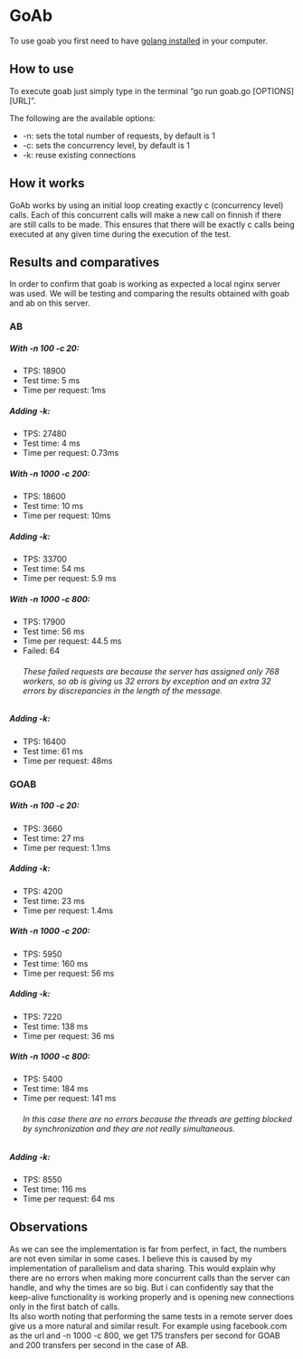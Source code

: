 # GoAb
To use goab you first need to have [golang installed](https://go.dev/doc/install) in your computer.

## How to use
To execute goab just simply type in the terminal “go run goab.go [OPTIONS] [URL]”. 

The following are the available options:
* -n: sets the total number of requests, by default is 1
* -c: sets the concurrency level, by default is 1
* -k: reuse existing connections
## How it works
GoAb works by using an initial loop creating exactly c (concurrency level) calls. Each of this concurrent calls will make a new call on finnish if there are still calls to be made. This ensures that there will be exactly c calls being executed at any given time during the execution of the test. 
## Results and comparatives
In order to confirm that goab is working as expected a local nginx server was used. We will be testing and comparing the results obtained with goab and ab on this server. 
### AB
##### With -n 100 -c 20:
* TPS: 18900
* Test time: 5 ms
* Time per request: 1ms
##### Adding -k:
* TPS: 27480
* Test time: 4 ms
* Time per request: 0.73ms
##### With -n 1000 -c 200:
* TPS: 18600
* Test time: 10 ms
* Time per request: 10ms
##### Adding -k:
* TPS: 33700
* Test time: 54 ms
* Time per request: 5.9 ms
##### With -n 1000 -c 800:
* TPS: 17900
* Test time: 56 ms
* Time per request: 44.5 ms
* Failed: 64
  ###### These failed requests are because the server has assigned only 768 workers, so ab is giving us 32 errors by exception and an extra 32 errors by discrepancies in the length of the message.
##### Adding -k:
* TPS: 16400
* Test time: 61 ms
* Time per request: 48ms

### GOAB
##### With -n 100 -c 20:
* TPS: 3660
* Test time: 27 ms
* Time per request: 1.1ms
##### Adding -k:
* TPS: 4200
* Test time: 23 ms
* Time per request: 1.4ms
##### With -n 1000 -c 200:
* TPS: 5950
* Test time: 160 ms
* Time per request: 56 ms
##### Adding -k:
* TPS: 7220
* Test time: 138 ms
* Time per request: 36 ms  
##### With -n 1000 -c 800:
* TPS: 5400
* Test time: 184 ms
* Time per request: 141 ms
  ###### In this case there are no errors because the threads are getting blocked by synchronization and they are not really simultaneous.
##### Adding -k:
* TPS: 8550
* Test time: 116 ms
* Time per request: 64 ms 
## Observations
As we can see the implementation is far from perfect, in fact, the numbers are not even similar in some cases. I believe this is caused by my implementation of parallelism and data sharing. This would explain why there are no errors when making more concurrent calls than the server can handle, and why the times are so big. But i can confidently say that the keep-alive functionality is working properly and is opening new connections only in the first batch of calls.  
Its also worth noting that performing the same tests in a remote server does give us a more natural and similar result. For example using facebook.com as the url and -n 1000 -c 800, we get 175 transfers per second for GOAB and 200 transfers per second in the case of AB.
